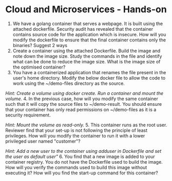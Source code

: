 # Cloud and Microservices - Hands-on

 1. We have a golang container that serves a webpage. It is built using
    the attached dockerfile. Security audit has revealed that the
    container contains source code for the application which is
    insecure. How will you modify the dockerfile to ensure that the
    final container contains only the binaries? Suggest 2 ways
 2. Create a container using the attached Dockerfile. Build the image and note down the image size. Study the commands in the file and identify what can be done to reduce the image size. What is the image size of the optimised container?
 3. You have a containerized application that renames the file present in the user's home directory. Modify the below docker file to allow the code to work using the ~/demo-files directory as the source.
 
*Hint: Create a volume using docker create. Run a container and mount the volume.*
 4. In the previous case, how will you modify the same container such that it will copy the source files to ~/demo-result. You should ensure that your container has only read permissions on ~/demo-files as it is a security requirement.

*Hint: Mount the volume as read-only.*
 5. This container runs as the root user. Reviewer find that your set-up is not following the principle of least privileges. How will you modify the container to run it with a lower privileged user named "customer"?

*Hint: Add a new user to the container using adduser in Dockerfile and set the user as default user"*
 6. You find that a new image is added to your container registry. You do not have the Dockerfile used to build the image. How will you verify the commands used to build this image without executing it? How will you find the start-up command for this container?
